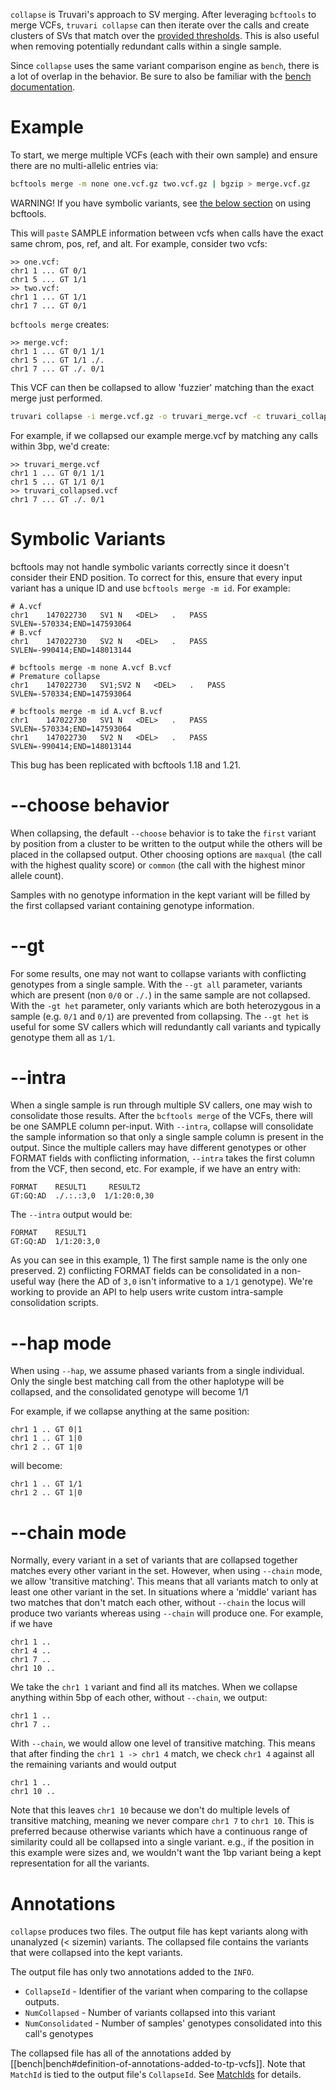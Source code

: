 `collapse` is Truvari's approach to SV merging. After leveraging `bcftools` to merge VCFs, `truvari collapse` can then iterate over the calls and create clusters of SVs that match over the [provided thresholds](https://github.com/ACEnglish/truvari/wiki/bench#matching-parameters). This is also useful when removing potentially redundant calls within a single sample. 

Since `collapse` uses the same variant comparison engine as `bench`, there is a lot of overlap in the behavior. Be sure to also be familiar with the [bench documentation](https://github.com/ACEnglish/truvari/wiki/bench).

Example
=======
To start, we merge multiple VCFs (each with their own sample) and ensure there are no multi-allelic entries via: 
```bash
bcftools merge -m none one.vcf.gz two.vcf.gz | bgzip > merge.vcf.gz
```
WARNING! If you have symbolic variants, see [the below section](https://github.com/ACEnglish/truvari/wiki/collapse#symbolic-variants) on using bcftools.

This will `paste` SAMPLE information between vcfs when calls have the exact same chrom, pos, ref, and alt.
For example, consider two vcfs:

    >> one.vcf:
    chr1 1 ... GT 0/1
    chr1 5 ... GT 1/1
    >> two.vcf:
    chr1 1 ... GT 1/1
    chr1 7 ... GT 0/1

`bcftools merge` creates:

    >> merge.vcf:
    chr1 1 ... GT 0/1 1/1
    chr1 5 ... GT 1/1 ./.
    chr1 7 ... GT ./. 0/1    

This VCF can then be collapsed to allow 'fuzzier' matching than the exact merge just performed.

```bash
truvari collapse -i merge.vcf.gz -o truvari_merge.vcf -c truvari_collapsed.vcf
```

For example, if we collapsed our example merge.vcf by matching any calls within 3bp, we'd create:

    >> truvari_merge.vcf
    chr1 1 ... GT 0/1 1/1
    chr1 5 ... GT 1/1 0/1
    >> truvari_collapsed.vcf
    chr1 7 ... GT ./. 0/1    

Symbolic Variants
=================
bcftools may not handle symbolic variants correctly since it doesn't consider their END position. To correct for this, ensure that every input variant has a unique ID and use `bcftools merge -m id`. For example:
```
# A.vcf
chr1	147022730	SV1	N	<DEL>	.	PASS	SVLEN=-570334;END=147593064
# B.vcf
chr1	147022730	SV2	N	<DEL>	.	PASS	SVLEN=-990414;END=148013144

# bcftools merge -m none A.vcf B.vcf
# Premature collapse
chr1	147022730	SV1;SV2	N	<DEL>	.	PASS	SVLEN=-570334;END=147593064

# bcftools merge -m id A.vcf B.vcf
chr1	147022730	SV1	N	<DEL>	.	PASS	SVLEN=-570334;END=147593064
chr1	147022730	SV2	N	<DEL>	.	PASS	SVLEN=-990414;END=148013144
```

This bug has been replicated with bcftools 1.18 and 1.21.

--choose behavior
=================
When collapsing, the default `--choose` behavior is to take the `first` variant by position from a cluster to
be written to the output while the others will be placed in the collapsed output. 
Other choosing options are `maxqual` (the call with the highest quality score) or `common` (the call with the highest minor allele count).

Samples with no genotype information in the kept variant will be filled by the first
collapsed variant containing genotype information.                                                                                    

--gt
====
For some results, one may not want to collapse variants with conflicting genotypes from a single sample. With the `--gt all` parameter, variants which are present (non `0/0` or `./.`) in the same sample are not collapsed. With the `-gt het` parameter, only variants which are both heterozygous in a sample (e.g. `0/1` and `0/1`) are prevented from collapsing. The `--gt het` is useful for some SV callers which will redundantly call variants and typically genotype them all as `1/1`.

--intra
=======
When a single sample is run through multiple SV callers, one may wish to consolidate those results. After the `bcftools merge` of the VCFs, there will be one SAMPLE column per-input. With `--intra`, collapse will consolidate the sample information so that only a single sample column is present in the output. Since the multiple callers may have different genotypes or other FORMAT fields with conflicting information, `--intra` takes the first column from the VCF, then second, etc. For example, if we have an entry with:
```
FORMAT    RESULT1     RESULT2
GT:GQ:AD  ./.:.:3,0  1/1:20:0,30
```
The `--intra` output would be:
```
FORMAT    RESULT1
GT:GQ:AD  1/1:20:3,0
```
As you can see in this example, 1) The first sample name is the only one preserved. 2) conflicting FORMAT fields can be consolidated in a non-useful way (here the AD of `3,0` isn't informative to a `1/1` genotype). We're working to provide an API to help users write custom intra-sample consolidation scripts.

--hap mode
==========
When using `--hap`, we assume phased variants from a single individual. Only the
single best matching call from the other haplotype will be collapsed,
and the consolidated genotype will become 1/1

For example, if we collapse anything at the same position:

    chr1 1 .. GT 0|1
    chr1 1 .. GT 1|0
    chr1 2 .. GT 1|0

will become:

    chr1 1 .. GT 1/1
    chr1 2 .. GT 1|0

--chain mode
============
Normally, every variant in a set of variants that are collapsed together matches every other variant in the set. However, when using `--chain` mode, we allow 'transitive matching'. This means that all variants match to only at least one other variant in the set. In situations where a 'middle' variant has two matches that don't match each other, without `--chain` the locus will produce two variants whereas using `--chain` will produce one.
For example, if we have

    chr1 1 ..
    chr1 4 ..
    chr1 7 ..
    chr1 10 ..

We take the `chr1 1` variant and find all its matches. When we collapse anything within 5bp of each other, without `--chain`, we output:

    chr1 1 ..
    chr1 7 ..

With `--chain`, we would allow one level of transitive matching. This means that after finding the `chr1 1 -> chr1 4` match, we check `chr1 4` against all the remaining variants and would output

    chr1 1 ..
    chr1 10 ..

Note that this leaves `chr1 10` because we don't do multiple levels of transitive matching, meaning we never compare `chr1 7` to `chr1 10`. This is preferred because otherwise variants which have a continuous range of similarity could all be collapsed into a single variant. e.g., if the position in this example were sizes and, we wouldn't want the 1bp variant being a kept representation for all the variants.

Annotations
===========
`collapse` produces two files. The output file has kept variants along with unanalyzed (< sizemin) variants. The collapsed file contains the variants that were collapsed into the kept variants. 

The output file has only two annotations added to the `INFO`. 
- `CollapseId` - Identifier of the variant when comparing to the collapse outputs. 
- `NumCollapsed` - Number of variants collapsed into this variant
- `NumConsolidated` - Number of samples' genotypes consolidated into this call's genotypes

The collapsed file has all of the annotations added by [[bench|bench#definition-of-annotations-added-to-tp-vcfs]]. Note that `MatchId` is tied to the output file's `CollapseId`. See [MatchIds](https://github.com/spiralgenetics/truvari/wiki/MatchIds) for details.